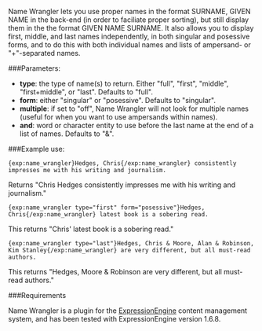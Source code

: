 Name Wrangler lets you use proper names in the format SURNAME, GIVEN NAME in the back-end (in order to faciliate proper sorting), but still display them in the the format GIVEN NAME SURNAME. It also allows you to display first, middle, and last names independently, in both singular and posessive forms, and to do this with both individual names and lists of ampersand- or "+"-separated names.

###Parameters:

- **type**: the type of name(s) to return. Either "full", "first", "middle", "first+middle", or "last".  Defaults to "full".
- **form**: either "singular" or "posessive". Defaults to "singular".
- **multiple**: if set to "off", Name Wrangler will not look for multiple names (useful for when you want to use ampersands within names).
- **and**: word or character entity to use  before the last name at the end of a list of names.  Defaults to "&amp;".

###Example use:

`{exp:name_wrangler}Hedges, Chris{/exp:name_wrangler} consistently impresses me with his writing and journalism.`

Returns "Chris Hedges consistently impresses me with his writing and journalism."

`{exp:name_wrangler type="first" form="posessive"}Hedges, Chris{/exp:name_wrangler} latest book is a sobering read.`

This returns "Chris' latest book is a sobering read."

`{exp:name_wrangler type="last"}Hedges, Chris & Moore, Alan & Robinson, Kim Stanley{/exp:name_wrangler} are very different, but all must-read authors.`

This returns "Hedges, Moore & Robinson are very different, but all must-read authors."

###Requirements

Name Wrangler is a plugin for the [ExpressionEngine](http://expressionengine.com) content management system, and has been tested with ExpressionEngine version 1.6.8.